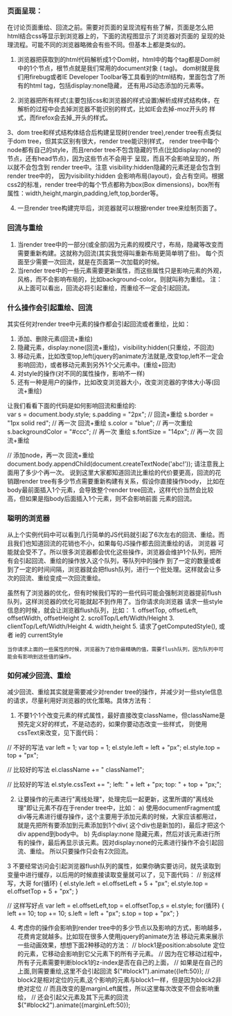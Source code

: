 ### 页面呈现：
在讨论页面重绘、回流之前。需要对页面的呈现流程有些了解，页面是怎么把html结合css等显示到浏览器上的，下面的流程图显示了浏览器对页面的
呈现的处理流程。可能不同的浏览器略微会有些不同。但基本上都是类似的。
 1.  浏览器把获取到的html代码解析成1个Dom树，html中的每个tag都是Dom树中的1个节点，根节点就是我们常用的document对象 (<html> tag)。
  dom树就是我们用firebug或者IE Developer Toolbar等工具看到的html结构，里面包含了所有的html tag，包括display:none隐藏，
  还有用JS动态添加的元素等。

2. 浏览器把所有样式(主要包括css和浏览器的样式设置)解析成样式结构体，在解析的过程中会去掉浏览器不能识别的样式，比如IE会去掉-moz开头的
样式，而firefox会去掉_开头的样式。

3、dom tree和样式结构体结合后构建呈现树(render tree),render tree有点类似于dom tree，但其实区别有很大，render tree能识别样式，
render tree中每个node都有自己的style，而且render tree不包含隐藏的节点(比如display:none的节点，还有head节点)，因为这些节点不会用于
呈现，而且不会影响呈现的，所以就不会包含到 render tree中。注意 visibility:hidden隐藏的元素还是会包含到render tree中的，
因为visibility:hidden 会影响布局(layout)，会占有空间。根据css2的标准，render tree中的每个节点都称为box(Box dimensions)，box所有属性：width,height,margin,padding,left,top,border等。

4. 一旦render tree构建完毕后，浏览器就可以根据render tree来绘制页面了。

### 回流与重绘

1. 当render tree中的一部分(或全部)因为元素的规模尺寸，布局，隐藏等改变而需要重新构建。这就称为回流(其实我觉得叫重新布局更简单明了些)。
每个页面至少需要一次回流，就是在页面第一次加载的时候。
2. 当render tree中的一些元素需要更新属性，而这些属性只是影响元素的外观，风格，而不会影响布局的，比如background-color。则就叫称为重绘。
注：从上面可以看出，回流必将引起重绘，而重绘不一定会引起回流。

### 什么操作会引起重绘、回流
  其实任何对render tree中元素的操作都会引起回流或者重绘，比如：
  1. 添加、删除元素(回流+重绘)
  2. 隐藏元素，display:none(回流+重绘)，visibility:hidden(只重绘，不回流)
  3. 移动元素，比如改变top,left(jquery的animate方法就是,改变top,left不一定会影响回流)，或者移动元素到另外1个父元素中。(重绘+回流)
  4. 对style的操作(对不同的属性操作，影响不一样)
  5. 还有一种是用户的操作，比如改变浏览器大小，改变浏览器的字体大小等(回流+重绘)
  
让我们看看下面的代码是如何影响回流和重绘的:  
var s = document.body.style; 
s.padding = "2px"; // 回流+重绘
s.border = "1px solid red"; // 再一次 回流+重绘
s.color = "blue"; // 再一次重绘
s.backgroundColor = "#ccc"; // 再一次 重绘
s.fontSize = "14px"; // 再一次 回流+重绘

// 添加node，再一次 回流+重绘
document.body.appendChild(document.createTextNode('abc!'));
   请注意我上面用了多少个再一次。
   说到这里大家都知道回流比重绘的代价要更高，回流的花销跟render tree有多少节点需要重新构建有关系，假设你直接操作body，
   比如在body最前面插入1个元素，会导致整个render tree回流，这样代价当然会比较高，但如果是指body后面插入1个元素，则不会影响前面
   元素的回流。

### 聪明的浏览器
  从上个实例代码中可以看到几行简单的JS代码就引起了6次左右的回流、重绘。而且我们也知道回流的花销也不小，如果每句JS操作都去回流重绘的话，
  浏览器 可能就会受不了。所以很多浏览器都会优化这些操作，浏览器会维护1个队列，把所有会引起回流、重绘的操作放入这个队列，等队列中的操作
  到了一定的数量或者 到了一定的时间间隔，浏览器就会把flush队列，进行一个批处理。这样就会让多次的回流、重绘变成一次回流重绘。

  虽然有了浏览器的优化，但有时候我们写的一些代码可能会强制浏览器提前flush队列，这样浏览器的优化可能就起不到作用了。当你请求向浏览器
  请求一些style信息的时候，就会让浏览器flush队列，比如：
    1. offsetTop, offsetLeft, offsetWidth, offsetHeight
    2. scrollTop/Left/Width/Height
    3. clientTop/Left/Width/Height
    4. width,height
    5. 请求了getComputedStyle(), 或者 ie的 currentStyle
    
    当你请求上面的一些属性的时候，浏览器为了给你最精确的值，需要flush队列，因为队列中可能会有影响到这些值的操作。

### 如何减少回流、重绘
减少回流、重绘其实就是需要减少对render tree的操作，并减少对一些style信息的请求，尽量利用好浏览器的优化策略。具体方法有：
1. 不要1个1个改变元素的样式属性，最好直接改变className，但className是预先定义好的样式，不是动态的，如果你要动态改变一些样式，
 则使用cssText来改变，见下面代码：
 
// 不好的写法
var left = 1;
var top = 1;
el.style.left = left + "px";
el.style.top  = top  + "px";

// 比较好的写法 
el.className += " className1";

// 比较好的写法 
el.style.cssText += "; left: " + left + "px; top: " + top + "px;";

2. 让要操作的元素进行"离线处理"，处理完后一起更新，这里所谓的"离线处理"即让元素不存在于render tree中，比如：
 a) 使用documentFragment或div等元素进行缓存操作，这个主要用于添加元素的时候，大家应该都用过，就是先把所有要添加到元素添加到1个div(
 这个div也是新加的)，最后才把这个div append到body中。
 b) 先display:none 隐藏元素，然后对该元素进行所有的操作，最后再显示该元素。因对display:none的元素进行操作不会引起回流、重绘。
 所以只要操作只会有2次回流。

3 不要经常访问会引起浏览器flush队列的属性，如果你确实要访问，就先读取到变量中进行缓存，以后用的时候直接读取变量就可以了，见下面代码：
// 别这样写，大哥
for(循环) {
    el.style.left = el.offsetLeft + 5 + "px";
    el.style.top  = el.offsetTop  + 5 + "px";
}

// 这样写好点
var left = el.offsetLeft,top  = el.offsetTop,s = el.style;
for(循环) {
    left += 10;
    top  += 10;
    s.left = left + "px";
    s.top  = top  + "px";
}

4. 考虑你的操作会影响到render tree中的多少节点以及影响的方式，影响越多，花费肯定就越多。比如现在很多人使用jquery的animate方法
  移动元素来展示一些动画效果，想想下面2种移动的方法：
// block1是position:absolute 定位的元素，它移动会影响到它父元素下的所有子元素。
// 因为在它移动过程中，所有子元素需要判断block1的z-index是否在自己的上面，
// 如果是在自己的上面,则需要重绘,这里不会引起回流
$("#block1").animate({left:50});
// block2是相对定位的元素,这个影响的元素与block1一样，但是因为block2非绝对定位
// 而且改变的是marginLeft属性，所以这里每次改变不但会影响重绘，
// 还会引起父元素及其下元素的回流
$("#block2").animate({marginLeft:50});
